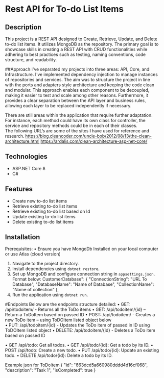 # Rest API for To-do List Items

## Description

This project is a REST API designed to Create, Retrieve, Update, and Delete to-do list items. It utilizes MongoDB as the repository. The primary goal is to showcase skills in creating a REST API with CRUD functionalities while adhering to best practices such as testing, naming conventions, code structure, and readability.

##Approach
I've separated my projects into three areas: API, Core, and Infrastructure. I've implemented dependency injection to manage instances of repositories and services. The aim was to structure the project in line with the ports and adapters style architecture and keeping the code clean and modular. This approach enables each component to be decoupled, making it easier to test and scale among other reasons.  Furthermore, it provides a clear separation between the API layer and business rules, allowing each layer to be replaced independently if necessary.

There are still areas within the application that require further adaptation. For instance, each method could  have its own class for controller, the service and repository methods could be in each of their classes.  
The following URL’s are some of the sites I have used for reference and research.
https://blog.cleancoder.com/uncle-bob/2012/08/13/the-clean-architecture.html
https://ardalis.com/clean-architecture-asp-net-core/

## Technologies

- ASP.NET Core 8
- C#

## Features

- Create new to-do list items
- Retrieve existing to-do list items
- Retrieve existing to-do list based on Id
- Update existing to-do list items
- Delete existing to-do list items

## Installation
Prerequisites:
•	Ensure you have MongoDb Installed on your local computer or use Atlas (cloud version)

1. Navigate to the project directory.
2. Install dependencies using `dotnet restore`.
3. Set up MongoDB and configure connection string in `appsettings.json`.  Format below:
CustomerDatabase": {
    "ConnectionString": "URL To Database",
    "DatabaseName": "Name of Database",
    "CollectionName": "Name of collection"
  },
5. Run the application using `dotnet run`.

#Endpoints
Below are the endpoints structure detailed:
•	GET: /api/todoitem/   - Returns all the ToDo items
•	GET: /api/todoitem/{id} – Return a ToDoItem based on passed ID
•	POST: /api/todoitem/ - Creates a new ToDo item – using ToDOItem listed object below   
•	PUT:  /api/todoitem/{id}    - Updates the ToDo item of passed in ID using ToDOItem listed object
•	DELETE:  /api/todoitem/{id}    - Deletes a ToDo item based on passed ID  

•	GET /api/todo: Get all todos.
•	GET /api/todo/{id}: Get a todo by its ID.
•	POST /api/todo: Create a new todo.
•	PUT /api/todo/{id}: Update an existing todo.
•	DELETE /api/todo/{id}: Delete a todo by its ID.

Example json for ToDoItem
{
  "id": "663dcd5a660980dddd4d16cf068",
  "description": "Task 1",
  "isCompleted": true
}





